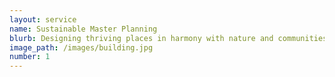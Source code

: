 ```yaml
---
layout: service
name: Sustainable Master Planning
blurb: Designing thriving places in harmony with nature and communities
image_path: /images/building.jpg
number: 1
---
```

